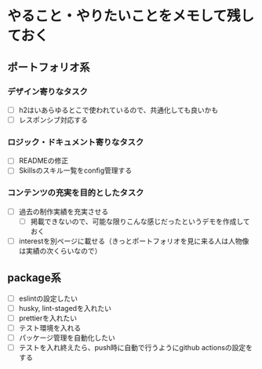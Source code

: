 # やること・やりたいことをメモして残しておく

## ポートフォリオ系

### デザイン寄りなタスク

- [ ] h2はいあらゆるとこで使われているので、共通化しても良いかも
- [ ] レスポンシブ対応する

### ロジック・ドキュメント寄りなタスク

- [ ] READMEの修正
- [ ] Skillsのスキル一覧をconfig管理する

### コンテンツの充実を目的としたタスク

- [ ] 過去の制作実績を充実させる
  - [ ] 掲載できないので、可能な限りこんな感じだったというデモを作成しておく
- [ ] interestを別ページに載せる（きっとポートフォリオを見に来る人は人物像は実績の次くらいなので）

## package系

- [ ] eslintの設定したい
- [ ] husky, lint-stagedを入れたい
- [ ] prettierを入れたい
- [ ] テスト環境を入れる
- [ ] パッケージ管理を自動化したい
- [ ] テストを入れ終えたら、push時に自動で行うようにgithub actionsの設定をする